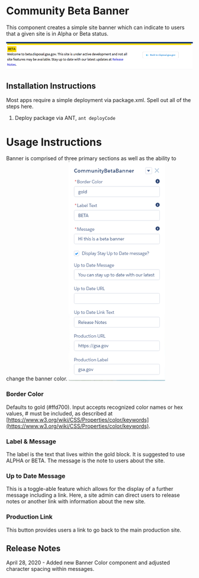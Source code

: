 # Community Beta Banner
This component creates a simple site banner which can indicate to users that a given site is in Alpha or Beta status.

![Beta Banner for Lightning Communities](betaBanner.png)

## Installation Instructions
Most apps require a simple deployment via package.xml. Spell out all of the steps here.

1. Deploy package via ANT, `ant deployCode`

# Usage Instructions
Banner is comprised of three primary sections as well as the ability to change the banner color.
![Builder Menu](communityBetaBannerConfig.png)

### Border Color
Defaults to gold (#ffd700). Input accepts recognized color names or hex values, # must be included, as described at [https://www.w3.org/wiki/CSS/Properties/color/keywords](https://www.w3.org/wiki/CSS/Properties/color/keywords).

### Label & Message
The label is the text that lives within the gold block. It is suggested to use ALPHA or BETA. The message is the note to users about the site.

### Up to Date Message
This is a toggle-able feature which allows for the display of a further message including a link. Here, a site admin can direct users to release notes or another link with information about the new site.

### Production Link
This button provides users a link to go back to the main production site.

## Release Notes
April 28, 2020  - Added new Banner Color component and adjusted character spacing within messages.